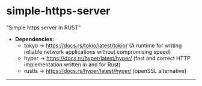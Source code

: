 # simple-https-server
"Simple https server in RUST"

- **Dependencies:**
  - tokyo -> https://docs.rs/tokio/latest/tokio/ (A runtime for writing reliable network applications without compromising speed)
  - hyper -> https://docs.rs/hyper/latest/hyper/ (fast and correct HTTP implementation written in and for Rust)
  - rustls -> https://docs.rs/hyper/latest/hyper/ (openSSL alternative)

---
